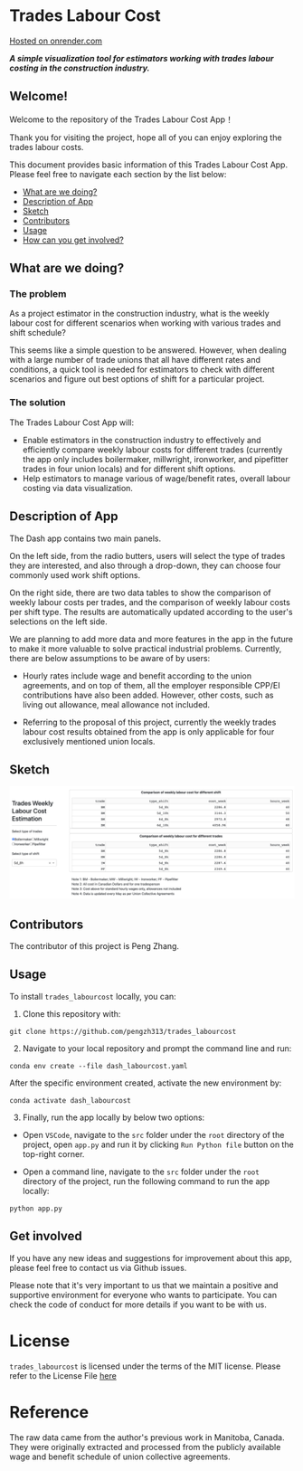 # Trades Labour Cost

[Hosted on onrender.com](https://trades-labour-cost.onrender.com/)

***A simple visualization tool for estimators working with trades labour costing in the construction industry.***

## Welcome!

Welcome to the repository of the Trades Labour Cost App！

Thank you for visiting the project, hope all of you can enjoy exploring the trades labour costs.

This document provides basic information of this Trades Labour Cost App. Please feel free to navigate each section by the list below:

-   [What are we doing?](#what-are-we-doing)
-   [Description of App](#description-of-app)
-   [Sketch](#sketch)
-   [Contributors](#contributors)
-   [Usage](#usage)
-   [How can you get involved?](#get-involved)

## What are we doing?

### The problem

As a project estimator in the construction industry, what is the weekly labour cost for different scenarios when working with various trades and shift schedule?

This seems like a simple question to be answered. However, when dealing with a large number of trade unions that all have different rates and conditions, a quick tool is needed for estimators to check with different scenarios and figure out best options of shift for a particular project.

### The solution

The Trades Labour Cost App will:

-   Enable estimators in the construction industry to effectively and efficiently compare weekly labour costs for different trades (currently the app only includes boilermaker, millwright, ironworker, and pipefitter trades in four union locals) and for different shift options.
-   Help estimators to manage various of wage/benefit rates, overall labour costing via data visualization.

## Description of App

The Dash app contains two main panels.

On the left side, from the radio butters, users will select the type of trades they are interested, and also through a drop-down, they can choose four commonly used work shift options.

On the right side, there are two data tables to show the comparison of weekly labour costs per trades, and the comparison of weekly labour costs per shift type. The results are automatically updated according to the user's selections on the left side.

We are planning to add more data and more features in the app in the future to make it more valuable to solve practical industrial problems. Currently, there are below assumptions to be aware of by users:

-   Hourly rates include wage and benefit according to the union agreements, and on top of them, all the employer responsible CPP/EI contributions have also been added. However, other costs, such as living out allowance, meal allowance not included.

-   Referring to the proposal of this project, currently the weekly trades labour cost results obtained from the app is only applicable for four exclusively mentioned union locals.

## Sketch

<img src="img/dash_design_version1.png"/>

## Contributors

The contributor of this project is Peng Zhang.

## Usage

To install `trades_labourcost` locally, you can:

1.  Clone this repository with:

<!-- -->

    git clone https://github.com/pengzh313/trades_labourcost

2.  Navigate to your local repository and prompt the command line and run:

<!-- -->

    conda env create --file dash_labourcost.yaml

After the specific environment created, activate the new environment by:

    conda activate dash_labourcost

3.  Finally, run the app locally by below two options:

-   Open `VSCode`, navigate to the `src` folder under the `root` directory of the project, open `app.py` and run it by clicking `Run Python file` button on the top-right corner.

-   Open a command line, navigate to the `src` folder under the `root` directory of the project, run the following command to run the app locally:

<!-- -->

    python app.py

## Get involved

If you have any new ideas and suggestions for improvement about this app, please feel free to contact us via Github issues.

Please note that it's very important to us that we maintain a positive and supportive environment for everyone who wants to participate. You can check the code of conduct for more details if you want to be with us.

# License

`trades_labourcost` is licensed under the terms of the MIT license. Please refer to the License File [here](https://github.com/UBC-MDS/nba_player_stat/blob/main/LICENSE)

# Reference

The raw data came from the author's previous work in Manitoba, Canada. They were originally extracted and processed from the publicly available wage and benefit schedule of union collective agreements.
